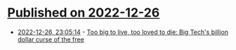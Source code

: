 # [Published on 2022-12-26](index.md)

* [2022-12-26, 23:05:14](https://news.ycombinator.com/item?id=34142932) - [Too big to live, too loved to die: Big Tech's billion dollar curse of the free](https://www.theregister.com/2022/12/26/opinion_column_alexa/)
